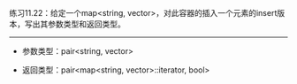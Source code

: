 练习11.22：给定一个map<string, vector<int>>，对此容器的插入一个元素的insert版本，写出其参数类型和返回类型。

---

- 参数类型：pair<string, vector<int>>

- 返回类型：pair<map<string, vector<int>>::iterator, bool>
